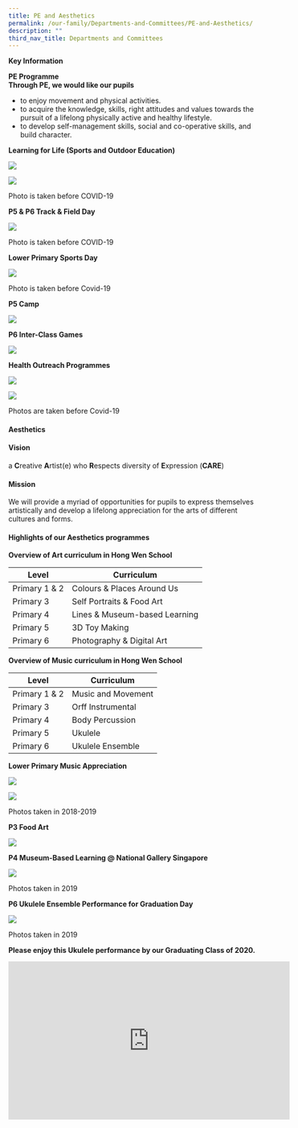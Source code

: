 ```yaml
---
title: PE and Aesthetics
permalink: /our-family/Departments-and-Committees/PE-and-Aesthetics/
description: ""
third_nav_title: Departments and Committees
---
```

**Key Information**

**PE Programme**  
**Through PE, we would like our pupils**

*   to enjoy movement and physical activities.
*   to acquire the knowledge, skills, right attitudes and values towards the pursuit of a lifelong physically active and healthy lifestyle.
*   to develop self-management skills, social and co-operative skills, and build character.

**Learning for Life (Sports and Outdoor Education)**

![](/images/Our%20Family/Departments%20committees/PE%20and%20aesthetics/LLP1-300x179.jpg)

![](/images/Our%20Family/Departments%20committees/PE%20and%20aesthetics/LLP2-300x169.jpg)

Photo is taken before COVID-19

**P5 & P6 Track & Field Day**

![](/images/Our%20Family/Departments%20committees/PE%20and%20aesthetics/Track-Field-Day-300x200.jpg)

Photo is taken before COVID-19

**Lower Primary Sports Day**

![](/images/Our%20Family/Departments%20committees/PE%20and%20aesthetics/Lower-Pri-Sports-Day-300x200.jpg)

Photo is taken before Covid-19

**P5 Camp**

![](/images/Our%20Family/Departments%20committees/PE%20and%20aesthetics/P5-Camp-300x225.jpg)

**P6 Inter-Class Games**

![](/images/Our%20Family/Departments%20committees/PE%20and%20aesthetics/P6-ICG-300x200.jpg)

**Health Outreach Programmes**

![](/images/Our%20Family/Departments%20committees/PE%20and%20aesthetics/Health-Outreach-1-300x169.jpg)

![](/images/Our%20Family/Departments%20committees/PE%20and%20aesthetics/Health-Outreach-2-300x169.jpg)

Photos are taken before Covid-19

#### **Aesthetics** 


#### **Vision**


a **C**reative **A**rtist(e) who **R**espects diversity of **E**xpression (**CARE**)

#### **Mission**


We will provide a myriad of opportunities for pupils to express themselves artistically and develop a lifelong appreciation for the arts of different cultures and forms.

#### **Highlights of our Aesthetics programmes**


**Overview of Art curriculum in Hong Wen School**

| Level         | Curriculum                     |
|---------------|--------------------------------|
| Primary 1 & 2 | Colours & Places Around Us     |
| Primary 3     | Self Portraits & Food Art      |
| Primary 4     | Lines & Museum-based Learning  |
| Primary 5     | 3D Toy Making                  |
| Primary 6     | Photography & Digital Art      |

**Overview of Music curriculum in Hong Wen School**

| Level         | Curriculum         |
|---------------|--------------------|
| Primary 1 & 2 | Music and Movement |
| Primary 3     | Orff Instrumental  |
| Primary 4     | Body Percussion    |
| Primary 5     | Ukulele            |
| Primary 6     | Ukulele Ensemble   |

**Lower Primary Music Appreciation**

![](/images/Our%20Family/Departments%20committees/PE%20and%20aesthetics/asthetics4-300x146.jpg)

![](/images/Our%20Family/Departments%20committees/PE%20and%20aesthetics/asthetics3-300x225.jpg)

Photos taken in 2018-2019

**P3 Food Art**

![](/images/Our%20Family/Departments%20committees/PE%20and%20aesthetics/food-art.jpg)

**P4 Museum-Based Learning @ National Gallery Singapore**

![](/images/Our%20Family/Departments%20committees/PE%20and%20aesthetics/museum.jpg)

Photos taken in 2019

**P6 Ukulele Ensemble Performance for Graduation Day**

![](/images/Our%20Family/Departments%20committees/PE%20and%20aesthetics/ukulele.jpg)

Photos taken in 2019

**Please enjoy this Ukulele performance by our Graduating Class of 2020.**

<iframe width="560" height="315" src="https://www.youtube.com/embed/M3SgtRQ7DfQ" title="YouTube video player" frameborder="0" allow="accelerometer; autoplay; clipboard-write; encrypted-media; gyroscope; picture-in-picture" allowfullscreen></iframe>